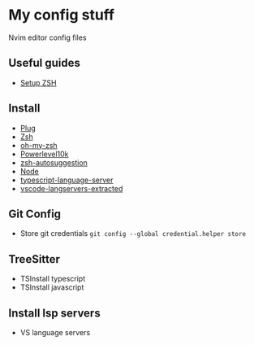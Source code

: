 # My config stuff
Nvim editor config files

## Useful guides
- [Setup ZSH](https://medium.com/@satriajanaka09/setup-zsh-oh-my-zsh-powerlevel10k-on-ubuntu-20-04-c4a4052508fd)

## Install
- [Plug](https://github.com/junegunn/vim-plug)
- [Zsh](https://github.com/ohmyzsh/ohmyzsh/wiki/Installing-ZSH)
- [oh-my-zsh](https://github.com/ohmyzsh/ohmyzsh)
- [Powerlevel10k](https://github.com/romkatv/powerlevel10k)
- [zsh-autosuggestion](https://github.com/zsh-users/zsh-autosuggestions/blob/master/INSTALL.md)
- [Node](https://www.stewright.me/2022/01/tutorial-install-nodejs-16-on-ubuntu-20-04/)
- [typescript-language-server](https://www.npmjs.com/package/typescript-language-server)
- [vscode-langservers-extracted](https://github.com/hrsh7th/vscode-langservers-extracted)

## Git Config
- Store git credentials `git config --global credential.helper store`

## TreeSitter
- TSInstall typescript
- TSInstall javascript

## Install lsp servers
- VS language servers
